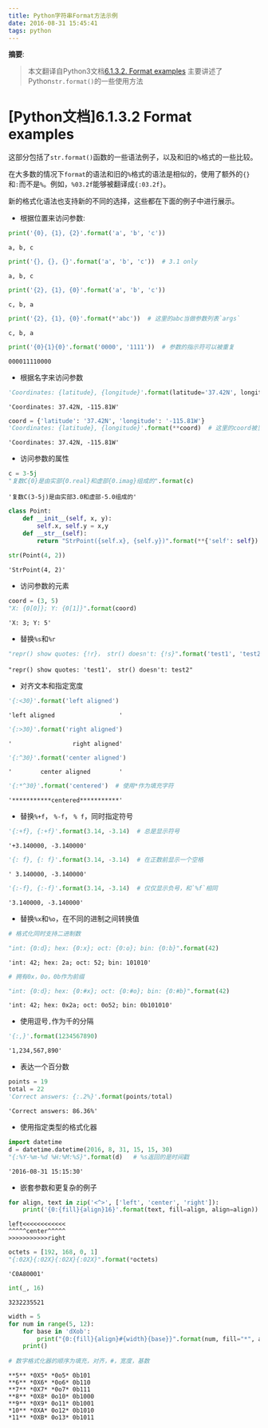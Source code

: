 ```yaml
---
title: Python字符串Format方法示例
date: 2016-08-31 15:45:41
tags: python
---
```


__摘要__:
> 本文翻译自Python3文档[6.1.3.2. Format examples](https://docs.python.org/3/library/string.html#format-examples)
> 主要讲述了Python`str.format()`的一些使用方法

<!-- more -->

# [Python文档]6.1.3.2 Format examples

这部分包括了`str.format()`函数的一些语法例子，以及和旧的`%`格式的一些比较。

在大多数的情况下`format`的语法和旧的`%`格式的语法是相似的，使用了额外的`{}`和`:`而不是`%`。例如，`%03.2f`能够被翻译成`{:03.2f}`。

新的格式化语法也支持新的不同的选择，这些都在下面的例子中进行展示。

+ 根据位置来访问参数:


```python
print('{0}, {1}, {2}'.format('a', 'b', 'c'))
```

    a, b, c



```python
print('{}, {}, {}'.format('a', 'b', 'c'))  # 3.1 only
```

    a, b, c



```python
print('{2}, {1}, {0}'.format('a', 'b', 'c'))
```

    c, b, a



```python
print('{2}, {1}, {0}'.format(*'abc'))  # 这里的abc当做参数列表`args`
```

    c, b, a



```python
print('{0}{1}{0}'.format('0000', '1111'))  # 参数的指示符可以被重复
```

    000011110000


+ 根据名字来访问参数


```python
'Coordinates: {latitude}, {longitude}'.format(latitude='37.42N', longitude='-115.81W')
```




    'Coordinates: 37.42N, -115.81W'




```python
coord = {'latitude': '37.42N', 'longitude': '-115.81W'}
'Coordinates: {latitude}, {longitude}'.format(**coord)  # 这里的coord被当做了键值对参数
```




    'Coordinates: 37.42N, -115.81W'



+ 访问参数的属性


```python
c = 3-5j
"复数C{0}是由实部{0.real}和虚部{0.imag}组成的".format(c)
```




    '复数C(3-5j)是由实部3.0和虚部-5.0组成的'




```python
class Point:
    def __init__(self, x, y):
        self.x, self.y = x,y
    def __str__(self):
        return "StrPoint({self.x}, {self.y})".format(**{'self': self})
    
str(Point(4, 2))
```




    'StrPoint(4, 2)'



+ 访问参数的元素


```python
coord = (3, 5)
"X: {0[0]}; Y: {0[1]}".format(coord)
```




    'X: 3; Y: 5'



+ 替换`%s`和`%r`


```python
"repr() show quotes: {!r}， str() doesn't: {!s}".format('test1', 'test2')
```




    "repr() show quotes: 'test1'， str() doesn't: test2"



+ 对齐文本和指定宽度


```python
'{:<30}'.format('left aligned')
```




    'left aligned                  '




```python
'{:>30}'.format('right aligned')
```




    '                 right aligned'




```python
'{:^30}'.format('center aligned')
```




    '        center aligned        '




```python
'{:*^30}'.format('centered')  # 使用*作为填充字符
```




    '***********centered***********'



+ 替换`%+f`， `%-f`， `% f`，同时指定符号


```python
'{:+f}, {:+f}'.format(3.14, -3.14)  # 总是显示符号
```




    '+3.140000, -3.140000'




```python
'{: f}, {: f}'.format(3.14, -3.14)  # 在正数前显示一个空格
```




    ' 3.140000, -3.140000'




```python
'{:-f}, {:-f}'.format(3.14, -3.14)  # 仅仅显示负号，和`%f`相同
```




    '3.140000, -3.140000'



+ 替换`%x`和`%o`，在不同的进制之间转换值


```python
# 格式化同时支持二进制数

"int: {0:d}; hex: {0:x}; oct: {0:o}; bin: {0:b}".format(42)
```




    'int: 42; hex: 2a; oct: 52; bin: 101010'




```python
# 拥有0x，0o，0b作为前缀

"int: {0:d}; hex: {0:#x}; oct: {0:#o}; bin: {0:#b}".format(42)
```




    'int: 42; hex: 0x2a; oct: 0o52; bin: 0b101010'



+ 使用逗号`,`作为千的分隔


```python
'{:,}'.format(1234567890)
```




    '1,234,567,890'



+ 表达一个百分数


```python
points = 19
total = 22
'Correct answers: {:.2%}'.format(points/total)
```




    'Correct answers: 86.36%'



+ 使用指定类型的格式化器


```python
import datetime
d = datetime.datetime(2016, 8, 31, 15, 15, 30)
"{:%Y-%m-%d %H:%M:%S}".format(d)   # %s返回的是时间戳
```




    '2016-08-31 15:15:30'



+ 嵌套参数和更复杂的例子


```python
for align, text in zip('<^>', ['left', 'center', 'right']):
    print('{0:{fill}{align}16}'.format(text, fill=align, align=align))
```

    left<<<<<<<<<<<<
    ^^^^^center^^^^^
    >>>>>>>>>>>right



```python
octets = [192, 168, 0, 1]
"{:02X}{:02X}{:02X}{:02X}".format(*octets)
```




    'C0A80001'




```python
int(_, 16)
```




    3232235521




```python
width = 5
for num in range(5, 12):
    for base in 'dXob':
        print("{0:{fill}{align}#{width}{base}}".format(num, fill="*", align="^", base=base, width=width), end=' ')
    print()
    
# 数字格式化器的顺序为填充，对齐，#，宽度，基数
```

    **5** *0X5* *0o5* 0b101 
    **6** *0X6* *0o6* 0b110 
    **7** *0X7* *0o7* 0b111 
    **8** *0X8* 0o10* 0b1000 
    **9** *0X9* 0o11* 0b1001 
    *10** *0XA* 0o12* 0b1010 
    *11** *0XB* 0o13* 0b1011 


